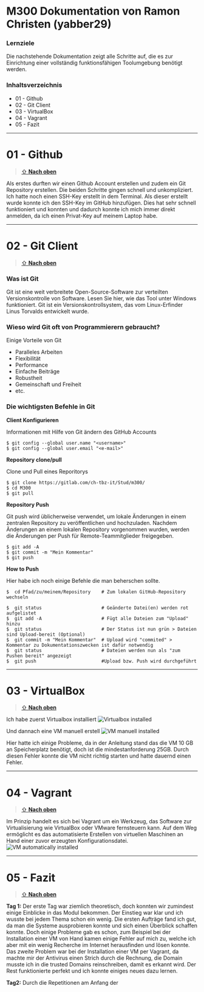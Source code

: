 M300 Dokumentation von Ramon Christen (yabber29)
==========================================================

### Lernziele
Die nachstehende Dokumentation zeigt alle Schritte auf, die es zur Einrichtung einer vollständig funktionsfähigen Toolumgebung benötigt werden.

### Inhaltsverzeichnis
* 01 - Github
* 02 - Git Client
* 03 - VirtualBox
* 04 - Vagrant
* 05 - Fazit

---

01 - Github
======

> [⇧ **Nach oben**](#inhaltsverzeichnis)

Als erstes durften wir einen Github Account erstellen und zudem ein Git Repository erstellen. Die beiden Schritte gingen schnell und unkompliziert.
Ich hatte noch einen SSH-Key erstellt in dem Terminal. Als dieser erstellt wurde konnte ich den SSH-Key im GitHub hinzufügen. Dies hat sehr schnell funktioniert und konnten und dadurch konnte ich mich immer direkt anmelden, da ich einen Privat-Key auf meinem Laptop habe.

---

02 - Git Client
======

> [⇧ **Nach oben**](#inhaltsverzeichnis)

### Was ist Git
Git ist eine weit verbreitete Open-Source-Software zur verteilten Versionskontrolle von Software. Lesen Sie hier, wie das Tool unter Windows funktioniert. Git ist ein Versionskontrollsystem, das vom Linux-Erfinder Linus Torvalds entwickelt wurde.

### Wieso wird Git oft von Programmierern gebraucht?
Einige Vorteile von Git
- Paralleles Arbeiten
- Flexibilität
- Performance
- Einfache Beiträge
- Robustheit
- Gemeinschaft und Freiheit
- etc.

### Die wichtigsten Befehle in Git
**Client Konfigurieren**

Informationen mit Hilfe von Git ändern des GitHub Accounts
``` 
$ git config --global user.name "<username>"
$ git config --global user.email "<e-mail>"
```
**Repository clone/pull**

Clone und Pull eines Reporitorys
```
$ git clone https://gitlab.com/ch-tbz-it/Stud/m300/
$ cd M300  
$ git pull
```
**Repository Push**

Git push wird üblicherweise verwendet, um lokale Änderungen in einem zentralen Repository zu veröffentlichen und hochzuladen. Nachdem Änderungen an einem lokalen Repository vorgenommen wurden, werden die Änderungen per Push für Remote-Teammitglieder freigegeben.
```
$ git add -A
$ git commit -m "Mein Kommentar"
$ git push
```
**How to Push**

Hier habe ich noch einige Befehle die man beherschen sollte. 
```Shell 
$  cd Pfad/zu/meinem/Repository    # Zum lokalen GitHub-Repository wechseln

$  git status                      # Geänderte Datei(en) werden rot aufgelistet
$  git add -A                      # Fügt alle Dateien zum "Upload" hinzu
$  git status                      # Der Status ist nun grün > Dateien sind Upload-bereit (Optional) 
$  git commit -m "Mein Kommentar"  # Upload wird "commited" > Kommentar zu Dokumentationszwecken ist dafür notwendig
$  git status                      # Dateien werden nun als "zum Pushen bereit" angezeigt
$  git push                        #Upload bzw. Push wird durchgeführt
```

---

03 - VirtualBox
======

> [⇧ **Nach oben**](#inhaltsverzeichnis)

Ich habe zuerst Virtualbox installiert
![Virtualbox installed](./Bilder/Virtualbox.png)

Und dannach eine VM manuell erstell
![VM manuell installed](./Bilder/VM-manuell.png)

Hier hatte ich einige Probleme, da in der Anleitung stand das die VM 10 GB an Speicherplatz benötigt, doch ist die mindestanforderung 25GB.
Durch diesen Fehler konnte die VM nicht richtig starten und hatte dauernd einen Fehler.

---

04 - Vagrant
======

> [⇧ **Nach oben**](#inhaltsverzeichnis)

Im Prinzip handelt es sich bei Vagrant um ein Werkzeug, das Software zur Virtualisierung wie VirtualBox oder VMware fernsteuern kann. Auf dem Weg ermöglicht es das automatisierte Erstellen von virtuellen Maschinen an Hand einer zuvor erzeugten Konfigurationsdatei.
![VM automatically installed](./Bilder/VM-Vagrant.png)

---

05 - Fazit
======

> [⇧ **Nach oben**](#inhaltsverzeichnis)

**Tag 1:**
Der erste Tag war ziemlich theoretisch, doch konnten wir zumindest einige Einblicke in das Modul bekommen. Der Einstieg war klar und ich wusste bei jedem Thema schon ein wenig.
Die ersten Aufträge fand ich gut, da man die Systeme ausprobieren konnte und sich einen Überblick schaffen konnte. Doch einige Probleme gab es schon, zum Beispiel bei der Installation einer VM von Hand kamen einige Fehler auf mich zu, welche ich aber mit ein wenig Recherche im Internet herausfinden und lösen konnte. Das zweite Problem war bei der Installation einer VM per Vagrant, da machte mir der Antivirus einen Strich durch die Rechnung, die Domain musste ich in die trusted Domains reinschreiben, damit es erkannt wird. Der Rest funktionierte perfekt und ich konnte einiges neues dazu lernen.

**Tag2:**
Durch die Repetitionen am Anfang der